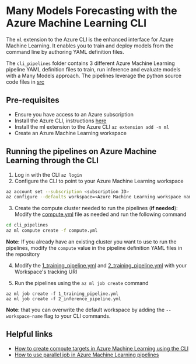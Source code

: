 # Many Models Forecasting with the Azure Machine Learning CLI

The `ml` extension to the Azure CLI is the enhanced interface for Azure Machine Learning. It enables you to train and deploy models from the command line by authoring YAML definition files.

The `cli_pipelines` folder contains 3 different Azure Machine Learning pipeline YAML definition files to train, run inference and evaluate models with a Many Models approach. The pipelines leverage the python source code files in [src](./src)

## Pre-requisites

- Ensure you have access to an Azure subscription
- Install the Azure CLI, instructions [here](https://learn.microsoft.com/en-us/cli/azure/install-azure-cli)
- Install the ml extension to the Azure CLI
```az extension add -n ml```
- Create an Azure Machine Learning workspace

## Running the pipelines on Azure Machine Learning through the CLI

1. Log in with the CLI `az login`
2. Configure the CLI to point to your Azure Machine Learning workspace
```sh
az account set --subscription <subscription ID>
az configure --defaults workspace=<Azure Machine Learning workspace name> group=<resource group>
```
3. Create the compute cluster needed to run the pipelines (__if needed__):
Modify the [compute.yml](./compute.yml) file as needed and run the following command
```sh
cd cli_pipelines
az ml compute create -f compute.yml
```
**Note:** If you already have an existing cluster you want to use to run the pipelines, modify the `compute` value in the pipeline definition YAML files in the repository

4. Modify the [1_training_pipeline.yml](./1_training_pipeline.yml) and [2_training_pipeline.yml](./2_inference_pipeline.yml) with your Workspace's tracking URI

5. Run the pipelines using the `az ml job create` command
```
az ml job create -f 1_training_pipeline.yml
az ml job create -f 2_inference_pipeline.yml
```

**Note**: that you can overwrite the default workspace by adding the `--workspace-name` flag to your CLI commands.

## Helpful links

- [How to create compute targets in Azure Machine Learning using the CLI](https://learn.microsoft.com/en-us/cli/azure/ml/compute?view=azure-cli-latest#az-ml-compute-create)
- [How to use parallel job in  Azure Machine Learning pipelines](https://learn.microsoft.com/en-us/azure/machine-learning/how-to-use-parallel-job-in-pipeline?view=azureml-api-2&tabs=cliv2)
